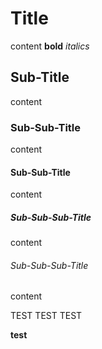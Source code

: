 # Title
content
**bold**
*italics*

## Sub-Title
content

### Sub-Sub-Title
content

#### Sub-Sub-Title
content

##### Sub-Sub-Sub-Title
content

###### Sub-Sub-Sub-Title
content

TEST TEST TEST 

**test**

